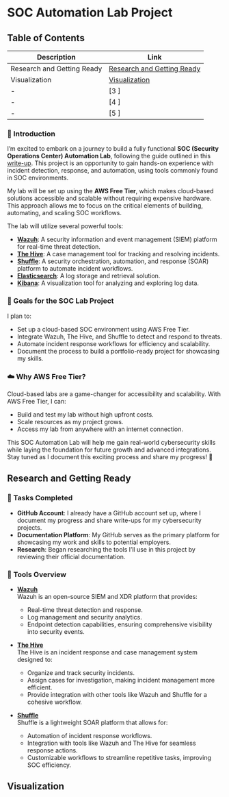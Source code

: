 # SOC Automation Lab Project  

## Table of Contents  

| Description                         | Link                                            |
|-------------------------------------|------------------------------------------------|
| Research and Getting Ready          | [Research and Getting Ready](#research-and-getting-ready) |
| Visualization                       | [Visualization](#visualization)            |
| -                  | [3 ]            |
| -                  | [4 ]            |
| -                  | [5 ]            |


### :green_book: Introduction  

I’m excited to embark on a journey to build a fully functional **SOC (Security Operations Center) Automation Lab**, following the guide outlined in this [write-up](https://medium.com/@jashankhaira52/day-1-building-your-soc-automation-lab-an-introduction-and-overview-c1825642369e). This project is an opportunity to gain hands-on experience with incident detection, response, and automation, using tools commonly found in SOC environments.  

My lab will be set up using the **AWS Free Tier**, which makes cloud-based solutions accessible and scalable without requiring expensive hardware. This approach allows me to focus on the critical elements of building, automating, and scaling SOC workflows.  

The lab will utilize several powerful tools:  
- **[Wazuh](https://documentation.wazuh.com/current/)**: A security information and event management (SIEM) platform for real-time threat detection.  
- **[The Hive](https://thehive-project.org/documentation/)**: A case management tool for tracking and resolving incidents.  
- **[Shuffle](https://shuffler.io/docs/)**: A security orchestration, automation, and response (SOAR) platform to automate incident workflows.  
- **[Elasticsearch](https://www.elastic.co/guide/en/elasticsearch/reference/current/index.html)**: A log storage and retrieval solution.  
- **[Kibana](https://www.elastic.co/guide/en/kibana/current/index.html)**: A visualization tool for analyzing and exploring log data.  

### 🎯 Goals for the SOC Lab Project  
I plan to:  
- Set up a cloud-based SOC environment using AWS Free Tier.  
- Integrate Wazuh, The Hive, and Shuffle to detect and respond to threats.  
- Automate incident response workflows for efficiency and scalability.  
- Document the process to build a portfolio-ready project for showcasing my skills.  

### ☁️ Why AWS Free Tier?  
Cloud-based labs are a game-changer for accessibility and scalability. With AWS Free Tier, I can:  
- Build and test my lab without high upfront costs.  
- Scale resources as my project grows.  
- Access my lab from anywhere with an internet connection.  

This SOC Automation Lab will help me gain real-world cybersecurity skills while laying the foundation for future growth and advanced integrations. Stay tuned as I document this exciting process and share my progress! 🚀  

## Research and Getting Ready

### :green_book: Tasks Completed  

- **GitHub Account**: I already have a GitHub account set up, where I document my progress and share write-ups for my cybersecurity projects.  
- **Documentation Platform**: My GitHub serves as the primary platform for showcasing my work and skills to potential employers.  
- **Research**: Began researching the tools I’ll use in this project by reviewing their official documentation.  

### :toolbox: Tools Overview  

- **[Wazuh](https://documentation.wazuh.com/current/)**  
  Wazuh is an open-source SIEM and XDR platform that provides:  
  - Real-time threat detection and response.  
  - Log management and security analytics.  
  - Endpoint detection capabilities, ensuring comprehensive visibility into security events.  

- **[The Hive](https://thehive-project.org/documentation/)**  
  The Hive is an incident response and case management system designed to:  
  - Organize and track security incidents.  
  - Assign cases for investigation, making incident management more efficient.  
  - Provide integration with other tools like Wazuh and Shuffle for a cohesive workflow.  

- **[Shuffle](https://shuffler.io/docs/)**  
  Shuffle is a lightweight SOAR platform that allows for:  
  - Automation of incident response workflows.  
  - Integration with tools like Wazuh and The Hive for seamless response actions.  
  - Customizable workflows to streamline repetitive tasks, improving SOC efficiency.  

## Visualization 
